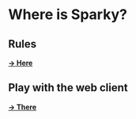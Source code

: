 Where is Sparky?
======

Rules
---
[<strong>&#8594; Here</strong>](http://pages.restlet.com/whereissparky)

Play with the web client
---
[<strong>&#8594; There</strong>](http://pgu.github.io/sparky/)

